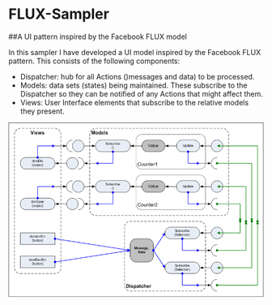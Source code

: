 # FLUX-Sampler
##A UI pattern inspired by the Facebook FLUX model

In this sampler I have developed a UI model inspired by the Facebook FLUX pattern. This consists of the following components:

* Dispatcher: hub for all Actions ()messages and data) to be processed.
* Models: data sets (states) being maintained. These subscribe to the Dispatcher so they can be notified of any Actions that might affect them.
* Views: User Interface elements that subscribe to the relative models they present.

![FLUX Sampler](./FLUX_Sampler.png)
